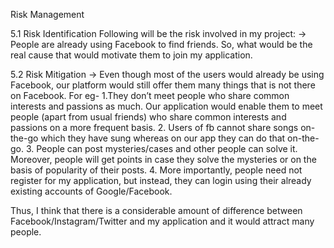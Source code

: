 Risk Management

5.1 Risk Identification
Following will be the risk involved in my project:
-> People are already using Facebook to find friends. So, what would be the real cause that would motivate them to join my application.

5.2 Risk Mitigation
-> Even though most of the users would already be using Facebook, our platform would still offer them many things that is not there on Facebook. For eg-
1.They don’t meet people who share common interests and passions as much. Our application would enable them to meet people (apart from usual friends) who share common interests and passions on a more frequent basis.
2. Users of fb cannot share songs on-the-go which they have sung whereas on our app they can do that on-the-go.
3. People can post mysteries/cases and other people can solve it. Moreover, people will get points in case they solve the mysteries or on the basis of popularity of their posts.
4. More importantly, people need not register for my application, but instead, they can login using their already existing accounts of Google/Facebook.

Thus, I think that there is a considerable amount of difference between Facebook/Instagram/Twitter and my application and it would attract many people.



